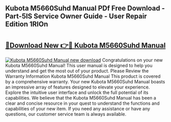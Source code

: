 ## Kubota M5660Suhd Manual PDf Free Download - Part-5IS Service Owner Guide - User Repair Edition 1RIOn

# <h2><a href="http://bc95818.oget.top/?id=Kubota+M5660Suhd+Manual">🔗Download New 👉🔴 Kubota M5660Suhd Manual</a></h2>

[![Kubota M5660Suhd Manual new download](https://i.imgur.com/5g1atiW.png)](http://bc95818.oget.top/?id=Kubota+M5660Suhd+Manual)
Congratulations on your new Kubota M5660Suhd Manual! This user manual is designed to help you understand and get the most out of your product. Please Review the Warranty Information Kubota M5660Suhd Manual This product is covered by a comprehensive warranty. Your new Kubota M5660Suhd Manual boasts an impressive array of features designed to elevate your experience. Explore the intuitive user interface and unlock the full potential of its capabilities. We believe that the Kubota M5660Suhd Manual has been a clear and concise resource in your quest to understand the functions and capabilities of your new item. If you need any assistance or have any questions, our customer service team is always available.
